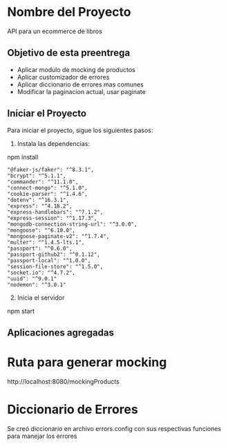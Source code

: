 # Nombre del Proyecto

API para un ecommerce de libros

## Objetivo de esta preentrega

- Aplicar modulo de mocking de productos
- Aplicar customizador de errores
- Aplicar diccionario de errores mas comunes
- Modificar la paginacion actual, usar paginate

## Iniciar el Proyecto

Para iniciar el proyecto, sigue los siguientes pasos:

1. Instala las dependencias:

npm install

    "@faker-js/faker": "^8.3.1",
    "bcrypt": "^5.1.1",
    "commander": "^11.1.0",
    "connect-mongo": "^5.1.0",
    "cookie-parser": "^1.4.6",
    "dotenv": "^16.3.1",
    "express": "^4.18.2",
    "express-handlebars": "^7.1.2",
    "express-session": "^1.17.3",
    "mongodb-connection-string-url": "^3.0.0",
    "mongoose": "^6.10.0",
    "mongoose-paginate-v2": "^1.7.4",
    "multer": "^1.4.5-lts.1",
    "passport": "^0.6.0",
    "passport-github2": "^0.1.12",
    "passport-local": "^1.0.0",
    "session-file-store": "^1.5.0",
    "socket.io": "^4.7.2",
    "uuid": "^9.0.1"
    "nodemon": "^3.0.1"

2. Inicia el servidor

npm start

## Aplicaciones agregadas

# Ruta para generar mocking

http://localhost:8080/mockingProducts

# Diccionario de Errores

Se creó diccionario en archivo errors.config con sus respectivas funciones para manejar los errores

#
